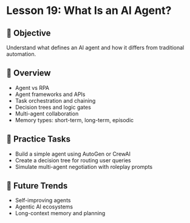 # Lesson 19: What Is an AI Agent?

## 🎯 Objective

Understand what defines an AI agent and how it differs from traditional automation.

## 🧠 Overview

- Agent vs RPA
- Agent frameworks and APIs
- Task orchestration and chaining
- Decision trees and logic gates
- Multi-agent collaboration
- Memory types: short-term, long-term, episodic

## 🧪 Practice Tasks

- Build a simple agent using AutoGen or CrewAI
- Create a decision tree for routing user queries
- Simulate multi-agent negotiation with roleplay prompts

## 🔮 Future Trends

- Self-improving agents
- Agentic AI ecosystems
- Long-context memory and planning
